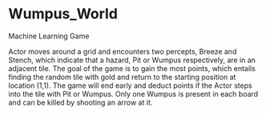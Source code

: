 # Wumpus_World
Machine Learning Game

Actor moves around a grid and encounters two percepts, Breeze and Stench, which indicate that a hazard, Pit or Wumpus respectively, are in an adjacent tile. The goal of the game is to gain the most points, which entails finding the random tile with gold and return to the starting position at location (1,1). The game will end early and deduct points if the Actor steps into the tile with Pit or Wumpus. Only one Wumpus is present in each board and can be killed by shooting an arrow at it. 
